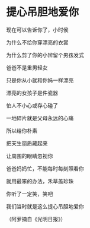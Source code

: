 # 提心吊胆地爱你

现在可以告诉你了，小时侯

为什么不给你穿漂亮的衣裳

为什么剪了你的小辫留个男孩发式

爸爸不是重男轻女

只是你从小就和你妈一样漂亮

漂亮的女孩子是件瓷器

怕人不小心或存心碰了

一地碎片就是父母永远的心痛

所以给你朴素

把天生丽质藏起来

让周围的眼睛忽视你

爸爸妈妈忙，不能每时每刻照看你

就用最笨的办法，禾草盖珍珠

你听了一定笑，笑吧

我们当时就是这么提心吊胆地爱你

（阿萝摘自《光明日报》）